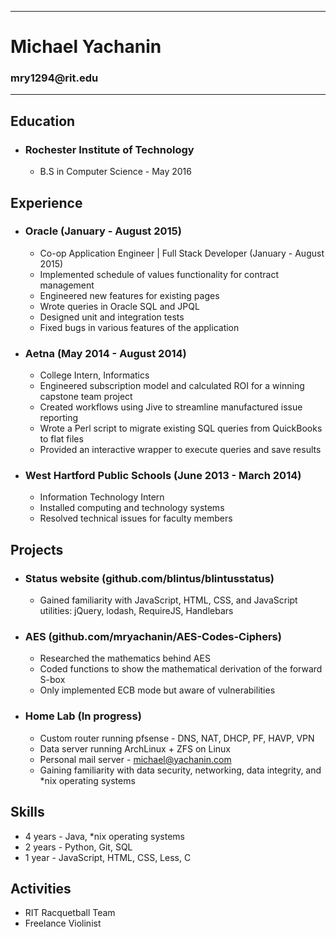 - - -
# Michael Yachanin

<span style="display:block;align:center;">
    <h3>mry1294@rit.edu</h3>
</span>

- - -

## Education
* ### Rochester Institute of Technology
    * B.S in Computer Science - May 2016

## Experience
* ### Oracle (January - August 2015)
    * Co-op Application Engineer | Full Stack Developer (January - August 2015)
    * Implemented schedule of values functionality for contract management
    * Engineered new features for existing pages
    * Wrote queries in Oracle SQL and JPQL
    * Designed unit and integration tests
    * Fixed bugs in various features of the application

* ### Aetna (May 2014 - August 2014)
    * College Intern, Informatics
    * Engineered subscription model and calculated ROI for a winning capstone team project
    * Created workflows using Jive to streamline manufactured issue reporting
    * Wrote a Perl script to migrate existing SQL queries from QuickBooks to flat files
    * Provided an interactive wrapper to execute queries and save results

* ### West Hartford Public Schools (June 2013 - March 2014)
    * Information Technology Intern
    * Installed computing and technology systems
    * Resolved technical issues for faculty members

## Projects
* ### Status website (github.com/blintus/blintusstatus)
    * Gained familiarity with JavaScript, HTML, CSS, and JavaScript utilities: jQuery, lodash, RequireJS, Handlebars

* ### AES (github.com/mryachanin/AES-Codes-Ciphers)
    * Researched the mathematics behind AES
    * Coded functions to show the mathematical derivation of the forward S-box
    * Only implemented ECB mode but aware of vulnerabilities

* ### Home Lab (In progress)
    * Custom router running pfsense - DNS, NAT, DHCP, PF, HAVP, VPN
    * Data server running ArchLinux + ZFS on Linux
    * Personal mail server - michael@yachanin.com
    * Gaining familiarity with data security, networking, data integrity, and \*nix operating systems

## Skills
* 4 years - Java, \*nix operating systems 
* 2 years - Python, Git, SQL 
* 1 year - JavaScript, HTML, CSS, Less, C

## Activities
* RIT Racquetball Team
* Freelance Violinist
